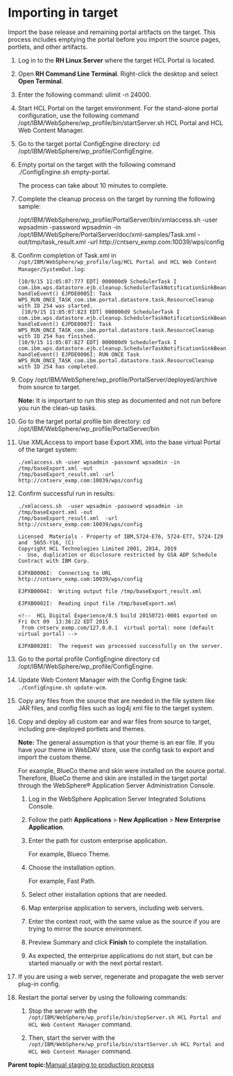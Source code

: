 # Importing in target

Import the base release and remaining portal artifacts on the target. This process includes emptying the portal before you import the source pages, portlets, and other artifacts.

1.  Log in to the **RH Linux Server** where the target HCL Portal is located.

2.  Open **RH Command Line Terminal**. Right-click the desktop and select **Open Terminal**.

3.  Enter the following command: ulimit -n 24000.

4.  Start HCL Portal on the target environment. For the stand-alone portal configuration, use the following command /opt/IBM/WebSphere/wp\_profile/bin/startServer.sh HCL Portal and HCL Web Content Manager.

5.  Go to the target portal ConfigEngine directory: cd /opt/IBM/WebSphere/wp\_profile/ConfigEngine.

6.  Empty portal on the target with the following command ./ConfigEngine.sh empty-portal.

    The process can take about 10 minutes to complete.

7.  Complete the cleanup process on the target by running the following sample:

    /opt/IBM/WebSphere/wp\_profile/PortalServer/bin/xmlaccess.sh -user wpsadmin -password wpsadmin -in /opt/IBM/WebSphere/PortalServer/doc/xml-samples/Task.xml -out/tmp/task\_result.xml -url http://cntserv\_exmp.com:10039/wps/config

8.  Confirm completion of Task.xml in `/opt/IBM/WebSphere/wp_profile/log/HCL Portal and HCL Web Content Manager/SystemOut.log`:

    ```
    [10/9/15 11:05:07:777 EDT] 000000d9 SchedulerTask I com.ibm.wps.datastore.ejb.cleanup.SchedulerTaskNotificationSinkBean handleEvent() EJPDE0005I: Task WPS_RUN_ONCE_TASK_com.ibm.portal.datastore.task.ResourceCleanup with ID 254 was started.
     [10/9/15 11:05:07:823 EDT] 000000d9 SchedulerTask I com.ibm.wps.datastore.ejb.cleanup.SchedulerTaskNotificationSinkBean handleEvent() EJPDE0007I: Task WPS_RUN_ONCE_TASK_com.ibm.portal.datastore.task.ResourceCleanup with ID 254 has finished. 
    [10/9/15 11:05:07:827 EDT] 000000d9 SchedulerTask I com.ibm.wps.datastore.ejb.cleanup.SchedulerTaskNotificationSinkBean handleEvent() EJPDE0006I: RUN ONCE Task WPS_RUN_ONCE_TASK_com.ibm.portal.datastore.task.ResourceCleanup with ID 254 has completed.
    ```

9.  Copy /opt/IBM/WebSphere/wp\_profile/PortalServer/deployed/archive from source to target.

    **Note:** It is important to run this step as documented and not run before you run the clean-up tasks.

10. Go to the target portal profile bin directory: cd /opt/IBM/WebSphere/wp\_profile/PortalServer/bin

11. Use XMLAccess to import base Export.XML into the base virtual Portal of the target system:

    ```
    ./xmlaccess.sh -user wpsadmin -passowrd wpsadmin -in /tmp/baseExport.xml -out 
    /tmp/baseExport_result.xml -url http://cntserv_exmp.com:10039/wps/config
    ```

12. Confirm successful run in results:

    ```
    ./xmlaccess.sh  -user wpsadmin -password wpsadmin -in /tmp/baseExport.xml -out
    /tmp/baseExport_result.xml  -url http://cntserv_exmp.com:10039/wps/config
    
    Licensed  Materials - Property of IBM,5724-E76, 5724-E77, 5724-I29 and  5655-Y16, (C) 
    Copyright HCL Technologies Limited 2001, 2014, 2019
    -  Use, duplication or disclosure restricted by GSA ADP Schedule  Contract with IBM Corp.
    
    EJPXB0006I:  Connecting to URL http://cntserv_exmp.com:10039/wps/config
    
    EJPXB0004I:  Writing output file /tmp/baseExport_result.xml
    
    EJPXB0002I:  Reading input file /tmp/baseExport.xml
    
    <!--  HCL Digital Experience/8.5 build 20150721-0001 exported on Fri Oct 09  13:38:22 EDT 2015
     from cntserv_exmp.com/127.0.0.1  virtual portal: none (default virtual portal) -->
    
    EJPXB0020I:  The request was processed successfully on the server.
    ```

13. Go to the portal profile ConfigEngine directory cd /opt/IBM/WebSphere/wp\_profile/ConfigEngine.

14. Update Web Content Manager with the Config Engine task: `./ConfigEngine.sh update-wcm`.

15. Copy any files from the source that are needed in the file system like JAR files, and config files such as log4j xml file to the target system.

16. Copy and deploy all custom ear and war files from source to target, including pre-deployed portlets and themes.

    **Note:** The general assumption is that your theme is an ear file. If you have your theme in WebDAV store, use the config task to export and import the custom theme.

    For example, BlueCo theme and skin were installed on the source portal. Therefore, BlueCo theme and skin are installed in the target portal through the WebSphere® Application Server Administration Console.

    1.  Log in the WebSphere Application Server Integrated Solutions Console.

    2.  Follow the path **Applications** \> **New Application** \> **New Enterprise Application**.

    3.  Enter the path for custom enterprise application.

        For example, Blueco Theme.

    4.  Choose the installation option.

        For example, Fast Path.

    5.  Select other installation options that are needed.

    6.  Map enterprise application to servers, including web servers.

    7.  Enter the context root, with the same value as the source if you are trying to mirror the source environment.

    8.  Preview Summary and click **Finish** to complete the installation.

    9.  As expected, the enterprise applications do not start, but can be started manually or with the next portal restart.

17. If you are using a web server, regenerate and propagate the web server plug-in config.

18. Restart the portal server by using the following commands:

    1.  Stop the server with the `/opt/IBM/WebSphere/wp_profile/bin/stopServer.sh HCL Portal and HCL Web Content Manager` command.

    2.  Then, start the server with the `/opt/IBM/WebSphere/wp_profile/bin/startServer.sh HCL Portal and HCL Web Content Manager` command.


**Parent topic:**[Manual staging to production process](../deploy/mans2p_intro.md)


